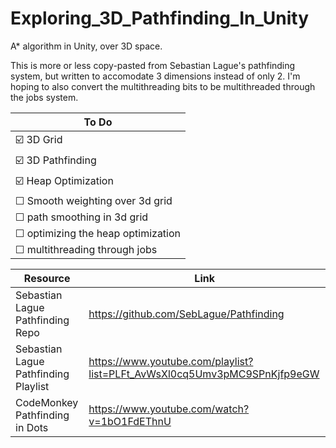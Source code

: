 # Exploring_3D_Pathfinding_In_Unity
 A* algorithm in Unity, over 3D space.
 
 
 This is more or less copy-pasted from Sebastian Lague's pathfinding system, but written to accomodate 3 dimensions instead of only 2. I'm hoping to also convert the multithreading bits to be multithreaded through the jobs system.

|To Do|
|-----|
| ☑️ 3D Grid| 
| ☑️ 3D Pathfinding  |
| ☑️ Heap Optimization|
| ☐ Smooth weighting over 3d grid|
| ☐ path smoothing in 3d grid|
| ☐ optimizing the heap optimization|
| ☐ multithreading through jobs|
 
|Resource|Link|
|-----|-------|
|Sebastian Lague Pathfinding Repo| https://github.com/SebLague/Pathfinding|
|Sebastian Lague Pathfinding Playlist| https://www.youtube.com/playlist?list=PLFt_AvWsXl0cq5Umv3pMC9SPnKjfp9eGW|
|CodeMonkey Pathfinding in Dots|https://www.youtube.com/watch?v=1bO1FdEThnU|
